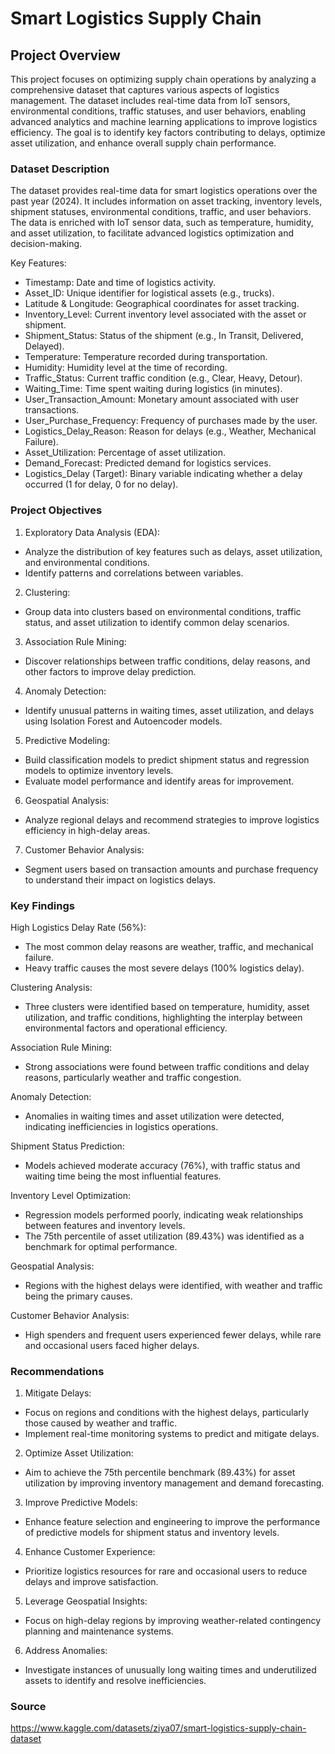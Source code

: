 # Smart Logistics Supply Chain

## Project Overview

This project focuses on optimizing supply chain operations by analyzing a comprehensive dataset that captures various aspects of logistics management. The dataset includes real-time data from IoT sensors, environmental conditions, traffic statuses, and user behaviors, enabling advanced analytics and machine learning applications to improve logistics efficiency. The goal is to identify key factors contributing to delays, optimize asset utilization, and enhance overall supply chain performance.

### Dataset Description

The dataset provides real-time data for smart logistics operations over the past year (2024). It includes information on asset tracking, inventory levels, shipment statuses, environmental conditions, traffic, and user behaviors. The data is enriched with IoT sensor data, such as temperature, humidity, and asset utilization, to facilitate advanced logistics optimization and decision-making.

Key Features:

- Timestamp: Date and time of logistics activity.
- Asset_ID: Unique identifier for logistical assets (e.g., trucks).
- Latitude & Longitude: Geographical coordinates for asset tracking.
- Inventory_Level: Current inventory level associated with the asset or shipment.
- Shipment_Status: Status of the shipment (e.g., In Transit, Delivered, Delayed).
- Temperature: Temperature recorded during transportation.
- Humidity: Humidity level at the time of recording.
- Traffic_Status: Current traffic condition (e.g., Clear, Heavy, Detour).
- Waiting_Time: Time spent waiting during logistics (in minutes).
- User_Transaction_Amount: Monetary amount associated with user transactions.
- User_Purchase_Frequency: Frequency of purchases made by the user.
- Logistics_Delay_Reason: Reason for delays (e.g., Weather, Mechanical Failure).
- Asset_Utilization: Percentage of asset utilization.
- Demand_Forecast: Predicted demand for logistics services.
- Logistics_Delay (Target): Binary variable indicating whether a delay occurred (1 for delay, 0 for no delay).

### Project Objectives

1. Exploratory Data Analysis (EDA):
- Analyze the distribution of key features such as delays, asset utilization, and environmental conditions.
- Identify patterns and correlations between variables.

2. Clustering:
- Group data into clusters based on environmental conditions, traffic status, and asset utilization to identify common delay scenarios.

3. Association Rule Mining:
- Discover relationships between traffic conditions, delay reasons, and other factors to improve delay prediction.

4. Anomaly Detection:
- Identify unusual patterns in waiting times, asset utilization, and delays using Isolation Forest and Autoencoder models.

5. Predictive Modeling:
- Build classification models to predict shipment status and regression models to optimize inventory levels.
- Evaluate model performance and identify areas for improvement.

6. Geospatial Analysis:
- Analyze regional delays and recommend strategies to improve logistics efficiency in high-delay areas.

7. Customer Behavior Analysis:
- Segment users based on transaction amounts and purchase frequency to understand their impact on logistics delays.

### Key Findings

High Logistics Delay Rate (56%):
- The most common delay reasons are weather, traffic, and mechanical failure.
- Heavy traffic causes the most severe delays (100% logistics delay).

Clustering Analysis:
- Three clusters were identified based on temperature, humidity, asset utilization, and traffic conditions, highlighting the interplay between environmental factors and operational efficiency.

Association Rule Mining:
- Strong associations were found between traffic conditions and delay reasons, particularly weather and traffic congestion.

Anomaly Detection:
- Anomalies in waiting times and asset utilization were detected, indicating inefficiencies in logistics operations.

Shipment Status Prediction:
- Models achieved moderate accuracy (76%), with traffic status and waiting time being the most influential features.

Inventory Level Optimization:
- Regression models performed poorly, indicating weak relationships between features and inventory levels.
- The 75th percentile of asset utilization (89.43%) was identified as a benchmark for optimal performance.

Geospatial Analysis:
- Regions with the highest delays were identified, with weather and traffic being the primary causes.

Customer Behavior Analysis:
- High spenders and frequent users experienced fewer delays, while rare and occasional users faced higher delays.

### Recommendations

1. Mitigate Delays:
- Focus on regions and conditions with the highest delays, particularly those caused by weather and traffic.
- Implement real-time monitoring systems to predict and mitigate delays.

2. Optimize Asset Utilization:
- Aim to achieve the 75th percentile benchmark (89.43%) for asset utilization by improving inventory management and demand forecasting.

3. Improve Predictive Models:
- Enhance feature selection and engineering to improve the performance of predictive models for shipment status and inventory levels.

4. Enhance Customer Experience:
- Prioritize logistics resources for rare and occasional users to reduce delays and improve satisfaction.

5. Leverage Geospatial Insights:
- Focus on high-delay regions by improving weather-related contingency planning and maintenance systems.

6. Address Anomalies:
- Investigate instances of unusually long waiting times and underutilized assets to identify and resolve inefficiencies.

### Source

https://www.kaggle.com/datasets/ziya07/smart-logistics-supply-chain-dataset

